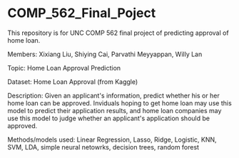 # COMP_562_Final_Poject
This repository is for UNC COMP 562 final project of predicting approval of home loan. 

Members: Xixiang Liu, Shiying Cai, Parvathi Meyyappan, Willy Lan

Topic: Home Loan Approval Prediction

Dataset: Home Loan Approval (from Kaggle)

Description: Given an applicant's information, predict whether his or her home loan can be approved. Inviduals hoping to get home loan may use this model to predict their application results, and home loan companies may use this model to judge whether an applicant's application should be approved.

Methods/models used: Linear Regression, Lasso, Ridge, Logistic, KNN, SVM, LDA, simple neural netowrks, decision trees, random forest


